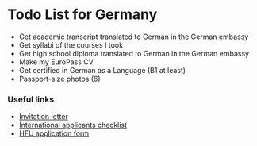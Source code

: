 
# Todo List for Germany

* Get academic transcript translated to German in the German embassy
* Get syllabi of the courses I took
* Get high school diploma translated to German in the German embassy
* Make my EuroPass CV
* Get certified in German as a Language (B1 at least)
* Passport-size photos (6)


### Useful links
* [Invitation letter](https://docs.google.com/viewer?a=v&pid=gmail&attid=0.1&thid=137ea2d85365dc7e&mt=application/pdf&url=https://mail.google.com/mail/u/1/?ui%3D2%26ik%3D7a2ef236b5%26view%3Datt%26th%3D137ea2d85365dc7e%26attid%3D0.1%26disp%3Dsafe%26zw&sig=AHIEtbSYaO57zT4cVnrQvhVgTAw0CifTFw)
* [International applicants checklist](https://docs.google.com/viewer?a=v&pid=gmail&attid=0.1&thid=13f0931ed853f1d4&mt=application/pdf&url=https://mail.google.com/mail/u/1/?ui%3D2%26ik%3D7a2ef236b5%26view%3Datt%26th%3D13f0931ed853f1d4%26attid%3D0.1%26disp%3Dsafe%26zw&sig=AHIEtbSLlcK5kSlRP_NcMUpi4nr0OhKfDw)
* [HFU application form](https://docs.google.com/viewer?a=v&pid=gmail&attid=0.2&thid=13f0931ed853f1d4&mt=application/pdf&url=https://mail.google.com/mail/u/1/?ui%3D2%26ik%3D7a2ef236b5%26view%3Datt%26th%3D13f0931ed853f1d4%26attid%3D0.2%26disp%3Dsafe%26zw&sig=AHIEtbSFVF3pZ7oLGA10oc4wlHcsXzFyEQ)